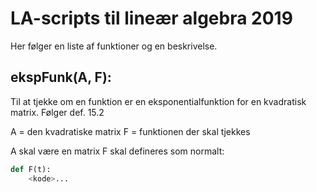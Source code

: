 LA-scripts til lineær algebra 2019
==================================

Her følger en liste af funktioner og en beskrivelse.

## ekspFunk(A, F):

Til at tjekke om en funktion
er en eksponentialfunktion for
en kvadratisk matrix.
Følger def. 15.2

A = den kvadratiske matrix
F = funktionen der skal tjekkes

A skal være en matrix
F skal defineres som normalt:

```python
def F(t):
    <kode>...
```

